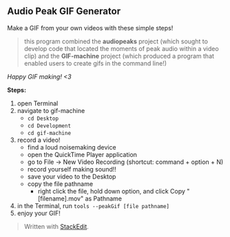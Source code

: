## Audio Peak GIF Generator

Make a GIF from your own videos with these simple steps!
> this program combined the **audiopeaks** project (which sought to develop code that located the moments of peak audio within a video clip) and the **GIF-machine** project (which produced a program that enabled users to create gifs in the command line!)

*Happy GIF making! <3*

**Steps:**
1. open Terminal 
2. navigate to gif-machine
	- `cd Desktop`
	- `cd Development`
	- `cd gif-machine`
3. record a video!
	- find a loud noisemaking device
	- open the QuickTime Player application
	- go to File -> New Video Recording (shortcut: command + option + N)
	- record yourself making sound!!
	- save your video to the Desktop
	- copy the file pathname 
		- right click the file, hold down option, and click Copy "[filename].mov" as Pathname
4. in the Terminal, run `tools --peakGif [file pathname]`
5. enjoy your GIF!

> Written with [StackEdit](https://stackedit.io/).
<!--stackedit_data:
eyJoaXN0b3J5IjpbODU4MjM2NTEzLDQ0MTQ5NzM4OSwzOTgxND
QyNTQsMTc1OTYzNTUxMCwxOTg1NDI4OTAyLC0yMTI0MTU4OTE0
XX0=
-->